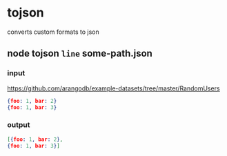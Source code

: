 # tojson

converts custom formats to json

## node tojson `line` some-path.json
### input 
https://github.com/arangodb/example-datasets/tree/master/RandomUsers
```json
{foo: 1, bar: 2}
{foo: 1, bar: 3}
```
### output
```json
[{foo: 1, bar: 2},
{foo: 1, bar: 3}]
```